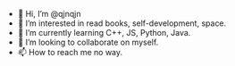 - 👋 Hi, I’m @qjnqjn
- 👀 I’m interested in read books, self-development, space.
- 🌱 I’m currently learning C++, JS, Python, Java.
- 💞️ I’m looking to collaborate on myself.
- 📫 How to reach me no way.

<!---
qjnqjn/qjnqjn is a ✨ special ✨ repository because its `README.md` (this file) appears on your GitHub profile.
You can click the Preview link to take a look at your changes.
--->
